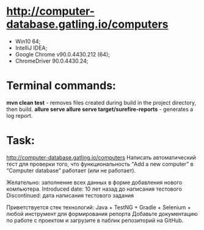 # http://computer-database.gatling.io/computers
* Win10 64;
* IntelliJ IDEA;
* Google Chrome v90.0.4430.212 (64);
* ChromeDriver 90.0.4430.24;

# Terminal commands:
**mvn clean test** - removes files created during build in the project directory, then build.
**allure serve allure serve target/surefire-reports** - generates a log report.

# Task:
http://computer-database.gatling.io/computers
Написать автоматический тест для проверки того, что функциональность “Add a new computer” в “Computer database” работает (или не работает).

Желательно: заполнение всех данных в форме добавления нового компьютера. Introduced date: 10 лет назад до написания тестового
Discontinued: дата написания тестового задания

Приветствуется стек технологий: Java + TestNG + Gradle + Selenium + любой инструмент для формирования репорта
Добавьте документацию по работе с проектом и загрузите в паблик репозиторий на GitHub.
